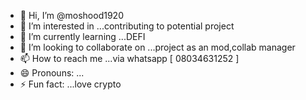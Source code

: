- 👋 Hi, I’m @moshood1920
- 👀 I’m interested in ...contributing to potential project
- 🌱 I’m currently learning ...DEFI
- 💞️ I’m looking to collaborate on ...project as an mod,collab manager
- 📫 How to reach me ...via whatsapp [ 08034631252 ]
- 😄 Pronouns: ...
- ⚡ Fun fact: ...love crypto 

<!---
moshood1920/moshood1920 is a ✨ special ✨ repository because its `README.md` (this file) appears on your GitHub profile.
You can click the Preview link to take a look at your changes.
--->
